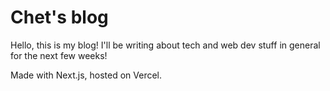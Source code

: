 # Chet's blog

Hello, this is my blog! I'll be writing about tech and web dev stuff in general for the next few weeks!

Made with Next.js, hosted on Vercel.